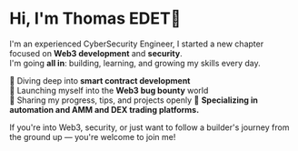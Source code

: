 # Hi, I'm Thomas EDET👋

I'm an experienced CyberSecurity Engineer, I started a new chapter focused on **Web3 development** and **security**.  
I'm going **all in**: building, learning, and growing my skills every day.

🔹 Diving deep into **smart contract development**  
🔹 Launching myself into the **Web3 bug bounty** world  
🔹 Sharing my progress, tips, and projects openly
🔹 **Specializing in automation and AMM and DEX trading platforms.**

If you're into Web3, security, or just want to follow a builder's journey from the ground up — you're welcome to join me!
